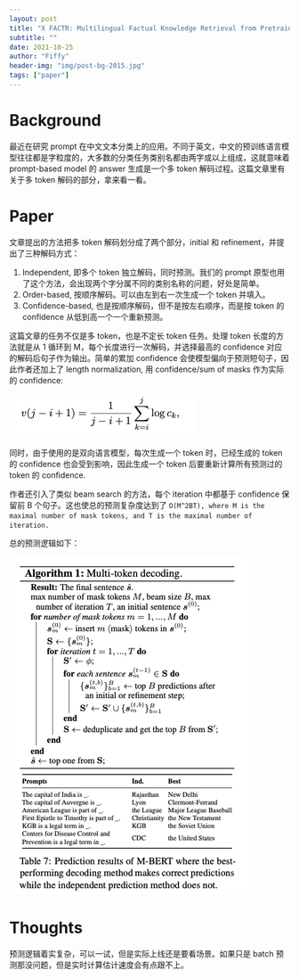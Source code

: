 ```yaml
---
layout: post
title: "X FACTR: Multilingual Factual Knowledge Retrieval from Pretrained Language Models"
subtitle: ""
date: 2021-10-25
author: "Fiffy"
header-img: "img/post-bg-2015.jpg"
tags: ["paper"]
---
```


# Background

最近在研究 prompt 在中文文本分类上的应用。不同于英文，中文的预训练语言模型往往都是字粒度的，大多数的分类任务类别名都由两字或以上组成，这就意味着 prompt-based model 的 answer 生成是一个多 token 解码过程。这篇文章里有关于多 token 解码的部分，拿来看一看。

# Paper

文章提出的方法把多 token 解码划分成了两个部分，initial 和 refinement，并提出了三种解码方式：

1. Independent, 即多个 token 独立解码，同时预测。我们的 prompt 原型也用了这个方法，会出现两个字分属不同的类别名称的问题，好处是简单。
2. Order-based, 按顺序解码。可以由左到右一次生成一个 token 并填入。
3. Confidence-based, 也是按顺序解码，但不是按左右顺序，而是按 token 的 confidence 从低到高一个一个重新预测。

这篇文章的任务不仅是多 token，也是不定长 token 任务。处理 token 长度的方法就是从 1 循环到 M，每个长度进行一次解码，并选择最高的 confidence 对应的解码后句子作为输出。简单的累加 confidence 会使模型偏向于预测短句子，因此作者还加上了 length normalization, 用 confidence/sum of masks 作为实际的 confidence: 

![Length Normalization](/img/in-post/post-2021-10-25/length-normalization.png)

同时，由于使用的是双向语言模型，每次生成一个 token 时，已经生成的 token 的 confidence 也会受到影响，因此生成一个 token 后要重新计算所有预测过的 token 的 confidence.

作者还引入了类似 beam search 的方法，每个 iteration 中都基于 confidence 保留前 B 个句子。这也使总的预测复杂度达到了 `O(M^2BT), where M is the maximal number of mask tokens, and T is the maximal number of iteration.`

总的预测逻辑如下：

![Algorithm1](/img/in-post/post-2021-10-25/algo.png)

# Thoughts

预测逻辑着实复杂，可以一试，但是实际上线还是要看场景。如果只是 batch 预测那没问题，但是实时计算估计速度会有点跟不上。
